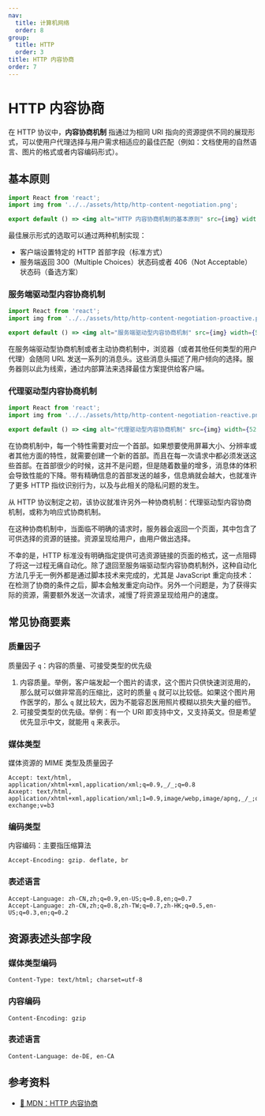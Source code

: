 ```yaml
---
nav:
  title: 计算机网络
  order: 8
group:
  title: HTTP
  order: 3
title: HTTP 内容协商
order: 7
---
```


# HTTP 内容协商

在 HTTP 协议中，**内容协商机制** 指通过为相同 URI 指向的资源提供不同的展现形式，可以使用户代理选择与用户需求相适应的最佳匹配（例如：文档使用的自然语言、图片的格式或者内容编码形式）。

## 基本原则

```jsx | inline
import React from 'react';
import img from '../../assets/http/http-content-negotiation.png';

export default () => <img alt="HTTP 内容协商机制的基本原则" src={img} width={520} />;
```

最佳展示形式的选取可以通过两种机制实现：

- 客户端设置特定的 HTTP 首部字段（标准方式）
- 服务端返回 300（Multiple Choices）状态码或者 406（Not Acceptable）状态码（备选方案）

### 服务端驱动型内容协商机制

```jsx | inline
import React from 'react';
import img from '../../assets/http/http-content-negotiation-proactive.png';

export default () => <img alt="服务端驱动型内容协商机制" src={img} width={520} />;
```

在服务端驱动型协商机制或者主动协商机制中，浏览器（或者其他任何类型的用户代理）会随同 URL 发送一系列的消息头。这些消息头描述了用户倾向的选择。服务器则以此为线索，通过内部算法来选择最佳方案提供给客户端。

### 代理驱动型内容协商机制

```jsx | inline
import React from 'react';
import img from '../../assets/http/http-content-negotiation-reactive.png';

export default () => <img alt="代理驱动型内容协商机制" src={img} width={520} />;
```

在协商机制中，每一个特性需要对应一个首部。如果想要使用屏幕大小、分辨率或者其他方面的特性，就需要创建一个新的首部。而且在每一次请求中都必须发送这些首部。在首部很少的时候，这并不是问题，但是随着数量的增多，消息体的体积会导致性能的下降。带有精确信息的首部发送的越多，信息熵就会越大，也就准许了更多 HTTP 指纹识别行为，以及与此相关的隐私问题的发生。

从 HTTP 协议制定之初，该协议就准许另外一种协商机制：代理驱动型内容协商机制，或称为响应式协商机制。

在这种协商机制中，当面临不明确的请求时，服务器会返回一个页面，其中包含了可供选择的资源的链接。资源呈现给用户，由用户做出选择。

不幸的是，HTTP 标准没有明确指定提供可选资源链接的页面的格式，这一点阻碍了将这一过程无痛自动化。除了退回至服务端驱动型内容协商机制外，这种自动化方法几乎无一例外都是通过脚本技术来完成的，尤其是 JavaScript 重定向技术：在检测了协商的条件之后，脚本会触发重定向动作。另外一个问题是，为了获得实际的资源，需要额外发送一次请求，减慢了将资源呈现给用户的速度。

## 常见协商要素

### 质量因子

质量因子 `q`：内容的质量、可接受类型的优先级

1. 内容质量。举例，客户端发起一个图片的请求，这个图片只供快速浏览用的，那么就可以做非常高的压缩比，这时的质量 `q` 就可以比较低。如果这个图片用作医学的，那么 `q` 就比较大，因为不能容忍医用照片模糊以损失大量的细节。
2. 可接受类型的优先级。举例：有一个 URI 即支持中文，又支持英文。但是希望优先显示中文，就能用 `q` 来表示。

### 媒体类型

媒体资源的 MIME 类型及质量因子

```http
Accept: text/html, application/xhtml+xml,application/xml;q=0.9,_/_;q=0.8
Axxept: text/html, application/xhtml+xml,application/xml;1=0.9,image/webp,image/apng,_/_;q=0.8,application/signed-exchange;v=b3
```

### 编码类型

内容编码：主要指压缩算法

```http
Accept-Encoding: gzip. deflate, br
```

### 表述语言

```http
Accept-Language: zh-CN,zh;q=0.9,en-US;q=0.8,en;q=0.7
Accept-Language: zh-CN,zh;q=0.8,zh-TW;q=0.7,zh-HK;q=0.5,en-US;q=0.3,en;q=0.2
```

## 资源表述头部字段

### 媒体类型编码

```http
Content-Type: text/html; charset=utf-8
```

### 内容编码

```http
Content-Encoding: gzip
```

### 表述语言

```http
Content-Language: de-DE, en-CA
```

## 参考资料

- [📖 MDN：HTTP 内容协商](https://developer.mozilla.org/zh-CN/docs/Web/HTTP/Content_negotiation)
